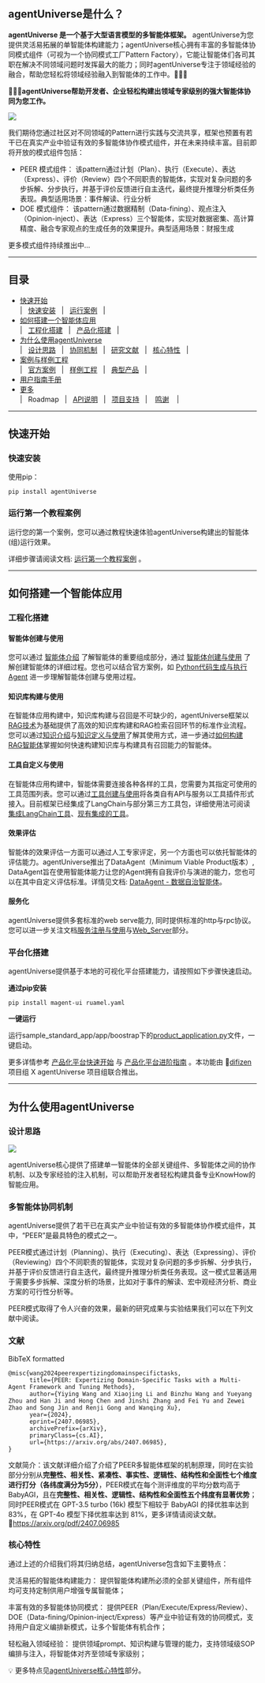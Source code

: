 ## agentUniverse是什么？

**agentUniverse 是一个基于大型语言模型的多智能体框架。** agentUniverse为您提供灵活易拓展的单智能体构建能力；agentUniverse核心拥有丰富的多智能体协同模式组件（可视为一个协同模式工厂Pattern Factory），它能让智能体们各司其职在解决不同领域问题时发挥最大的能力；同时agentUniverse专注于领域经验的融合，帮助您轻松将领域经验融入到智能体的工作中。🎉🎉🎉

**🌈🌈🌈agentUniverse帮助开发者、企业轻松构建出领域专家级别的强大智能体协同为您工作。**

![](../../_picture/agent_universe_framework_resize.jpg)

我们期待您通过社区对不同领域的Pattern进行实践与交流共享，框架也预置有若干已在真实产业中验证有效的多智能体协作模式组件，并在未来持续丰富。目前即将开放的模式组件包括：
* PEER 模式组件： 该pattern通过计划（Plan）、执行（Execute）、表达（Express）、评价（Review）四个不同职责的智能体，实现对复杂问题的多步拆解、分步执行，并基于评价反馈进行自主迭代，最终提升推理分析类任务表现。典型适用场景：事件解读、行业分析
* DOE 模式组件： 该pattern通过数据精制（Data-fining）、观点注入（Opinion-inject）、表达（Express）三个智能体，实现对数据密集、高计算精度、融合专家观点的生成任务的效果提升。典型适用场景：财报生成

更多模式组件持续推出中...

****************************************

## 目录
* [快速开始](#快速开始)  
|  &nbsp; [快速安装](#快速安装) &nbsp; |
&nbsp; [运行案例](#运行第一个教程案例) &nbsp; |
* [如何搭建一个智能体应用](#如何搭建一个智能体应用)  
| &nbsp; [工程化搭建](#工程化搭建) &nbsp; |
&nbsp; [产品化搭建](#产品化搭建) &nbsp; |
* [为什么使用agentUniverse](#为什么使用agentUniverse)  
| &nbsp; [设计思路](#设计思路) &nbsp; | 
&nbsp; [协同机制](#多智能体协同机制) &nbsp; | 
&nbsp; [研究文献](#文献) &nbsp; | 
&nbsp; [核心特性](#核心特性) &nbsp; |
* [案例与样例工程](#案例与样例工程)  
| &nbsp; [官方案例](#官方案例) &nbsp; | 
&nbsp; [样例工程](#示例工程) &nbsp; | 
&nbsp; [典型产品](#使用aU构建的典型产品) &nbsp; |
* [用户指南手册](#用户指南手册)
* [更多](#更多)  
| &nbsp; Roadmap &nbsp; | 
&nbsp; [API说明](#API参考) &nbsp; | 
&nbsp; [项目支持](#支持) &nbsp; |
&nbsp;&nbsp; [鸣谢](#鸣谢)  &nbsp;&nbsp; |

****************************************

## 快速开始
### 快速安装
使用pip：
```shell
pip install agentUniverse
```

### 运行第一个教程案例

运行您的第一个案例，您可以通过教程快速体验agentUniverse构建出的智能体(组)运行效果。 

详细步骤请阅读文档: [运行第一个教程案例](../开始使用/快速开始.md) 。

****************************************

## 如何搭建一个智能体应用

### 工程化搭建

#### 智能体创建与使用
您可以通过 [智能体介绍](../In-Depth_Guides/原理介绍/智能体/智能体.md) 了解智能体的重要组成部分，通过 [智能体创建与使用](../In-Depth_Guides/原理介绍/智能体/智能体创建与使用.md) 了解创建智能体的详细过程。您也可以结合官方案例，如 [Python代码生成与执行Agent](../样例文档/Python自动执行案例.md) 进一步理解智能体创建与使用过程。 

#### 知识库构建与使用  
在智能体应用构建中，知识库构建与召回是不可缺少的，agentUniverse框架以[RAG技术](../In-Depth_Guides/原理介绍/RAG.md)为基础提供了高效的知识库构建和RAG检索召回环节的标准作业流程。您可以通过[知识介绍](../In-Depth_Guides/原理介绍/知识/知识.md)与[知识定义与使用](../In-Depth_Guides/原理介绍/知识/知识定义与使用.md)了解其使用方式，进一步通过[如何构建RAG智能体](../How-to/如何构建RAG智能体.md)掌握如何快速构建知识库与构建具有召回能力的智能体。

#### 工具自定义与使用  
在智能体应用构建中，智能体需要连接各种各样的工具，您需要为其指定可使用的工具范围列表。您可以通过[工具创建与使用](../In-Depth_Guides/原理介绍/工具/工具创建与使用.md)将各类自有API与服务以工具插件形式接入。目前框架已经集成了LangChain与部分第三方工具包，详细使用法可阅读[集成LangChain工具](../In-Depth_Guides/组件列表/工具列表/集成LangChain工具.md)、[现有集成的工具](../In-Depth_Guides/组件列表/工具列表/集成LangChain工具.md)。

#### 效果评估  
智能体的效果评估一方面可以通过人工专家评定，另一个方面也可以依托智能体的评估能力。agentUniverse推出了DataAgent（Minimum Viable Product版本）, DataAgent旨在使用智能体能力让您的Agent拥有自我评价与演进的能力，您也可以在其中自定义评估标准。详情见文档: [DataAgent - 数据自治智能体](../In-Depth_Guides/原理介绍/数据自治智能体.md)。

#### 服务化
agentUniverse提供多套标准的web serve能力, 同时提供标准的http与rpc协议。您可以进一步关注文档[服务注册与使用](../In-Depth_Guides/技术组件/服务化/服务注册与使用.md)与[Web_Server](../In-Depth_Guides/技术组件/服务化/Web_Server.md)部分。

### 平台化搭建

agentUniverse提供基于本地的可视化平台搭建能力，请按照如下步骤快速启动。

**通过pip安装**
```shell
pip install magent-ui ruamel.yaml
```

**一键运行**

运行sample_standard_app/app/boostrap下的[product_application.py](../../../../sample_standard_app/boostrap/platform/product_application.py)文件，一键启动。

更多详情参考 [产品化平台快速开始](../How-to/画布式研发平台快速开始.md)
与 [产品化平台进阶指南](../How-to/画布式研发平台进阶指南.md) 。本功能由 🔗[difizen](https://github.com/difizen/magent) 项目组 X agentUniverse 项目组联合推出。

****************************************

## 为什么使用agentUniverse
### 设计思路

![](../../_picture/agentuniverse_structure.png)

agentUniverse核心提供了搭建单一智能体的全部关键组件、多智能体之间的协作机制、以及专家经验的注入机制，可以帮助开发者轻松构建具备专业KnowHow的智能应用。

### 多智能体协同机制

agentUniverse提供了若干已在真实产业中验证有效的多智能体协作模式组件，其中，“PEER”是最具特色的模式之一。

PEER模式通过计划（Planning）、执行（Executing）、表达（Expressing）、评价（Reviewing）四个不同职责的智能体，实现对复杂问题的多步拆解、分步执行，并基于评价反馈进行自主迭代，最终提升推理分析类任务表现。这一模式显著适用于需要多步拆解、深度分析的场景，比如对于事件的解读、宏中观经济分析、商业方案的可行性分析等。

PEER模式取得了令人兴奋的效果，最新的研究成果与实验结果我们可以在下列文献中阅读。

### 文献

BibTeX formatted
```text
@misc{wang2024peerexpertizingdomainspecifictasks,
      title={PEER: Expertizing Domain-Specific Tasks with a Multi-Agent Framework and Tuning Methods}, 
      author={Yiying Wang and Xiaojing Li and Binzhu Wang and Yueyang Zhou and Han Ji and Hong Chen and Jinshi Zhang and Fei Yu and Zewei Zhao and Song Jin and Renji Gong and Wanqing Xu},
      year={2024},
      eprint={2407.06985},
      archivePrefix={arXiv},
      primaryClass={cs.AI},
      url={https://arxiv.org/abs/2407.06985}, 
}
```
文献简介：该文献详细介绍了介绍了PEER多智能体框架的机制原理，同时在实验部分分别从**完整性、相关性、紧凑性、事实性、逻辑性、结构性和全面性七个维度进行打分（各纬度满分为5分）**，PEER模式在每个测评维度的平均分数均高于BabyAGI，且在**完整性、相关性、逻辑性、结构性和全面性五个纬度有显著优势**；同时PEER模式在 GPT-3.5 turbo (16k) 模型下相较于 BabyAGI 的择优胜率达到 83%，在 GPT-4o 模型下择优胜率达到 81%，更多详情请阅读文献。
🔗https://arxiv.org/pdf/2407.06985

### 核心特性
通过上述的介绍我们将其归纳总结，agentUniverse包含如下主要特点：

灵活易拓的智能体构建能力： 提供智能体构建所必须的全部关键组件，所有组件均可支持定制供用户增强专属智能体；

丰富有效的多智能体协同模式： 提供PEER（Plan/Execute/Express/Review）、DOE（Data-fining/Opinion-inject/Express）等产业中验证有效的协同模式，支持用户自定义编排新模式，让多个智能体有机合作；

轻松融入领域经验： 提供领域prompt、知识构建与管理的能力，支持领域级SOP编排与注入，将智能体对齐至领域专家级别；

💡 更多特点见[agentUniverse核心特性](../设计理念/核心特性.md)部分。